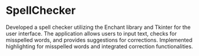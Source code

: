 # SpellChecker
Developed a spell checker utilizing the Enchant library and Tkinter for the user interface. The application allows users to input text, checks for misspelled words, and provides suggestions for corrections. Implemented highlighting for misspelled words and integrated correction functionalities.
